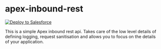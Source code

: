 # apex-inbound-rest
<a href="https://githubsfdeploy.herokuapp.com">
  <img alt="Deploy to Salesforce"
       src="https://raw.githubusercontent.com/afawcett/githubsfdeploy/master/deploy.png">
</a>

This is a simple Apex inbound rest api. Takes care of the low level details of defining logging, request sanitisation and allows you to focus on the details of your application.
